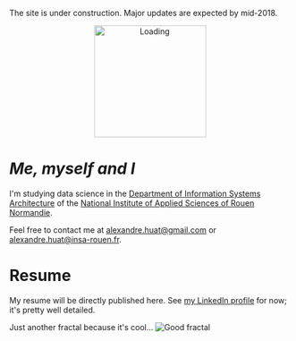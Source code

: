 The site is under construction. Major updates are expected by mid-2018.

<center><img alt="Loading" src="http://25.media.tumblr.com/tumblr_lritgdc4d61qlnzs9o1_500.gif" width="200"></center>

# *Me, myself and I*

I'm studying data science in the [Department of Information Systems Architecture](http://asi.insa-rouen.fr/?language=en)
of the [National Institute of Applied Sciences of Rouen Normandie](http://www.insa-rouen.fr/accueil/index_html/view?set_language=en).

Feel free to contact me at <alexandre.huat@gmail.com> or <alexandre.huat@insa-rouen.fr>.

# Resume

My resume will be directly published here.
See [my LinkedIn profile](https://www.linkedin.com/in/alexandre-huat/?locale=en_US) for now; it's pretty well detailed.

Just another fractal because it's cool...
<img alt="Good fractal" src="https://batchloaf.files.wordpress.com/2013/02/julia1.gif">
